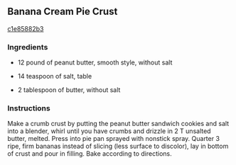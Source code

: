 ## Banana Cream Pie Crust

[c1e85882b3](http://www.food.com/recipe/banana-cream-pie-crust-448226)

### Ingredients

 - 12 pound of peanut butter, smooth style, without salt

 - 14 teaspoon of salt, table

 - 2 tablespoon of butter, without salt

### Instructions

Make a crumb crust by putting the peanut butter sandwich cookies and salt into a blender, whirl until you have crumbs and drizzle in 2 T unsalted butter, melted. Press into pie pan sprayed with nonstick spray. Quarter 3 ripe, firm bananas instead of slicing (less surface to discolor), lay in bottom of crust and pour in filling. Bake according to directions.